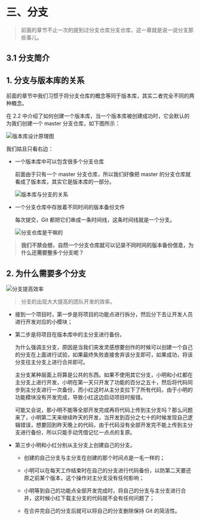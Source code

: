 # 三、分支

> 前面的章节不止一次的提到过分支仓库分支仓库，这一章就是说一说分支那些事儿。

## 3.1 分支简介

## 1. 分支与版本库的关系

前面的章节中我们习惯于将分支仓库的概念等同于版本库，其实二者完全不同的两种概念。

在 2.2 中介绍了如何创建一个版本库，当一个版本库被创建成功时，它会默认的为我们创建一个 master 分支仓库，如下图所示：

![版本库设计原理图](https://static.oschina.net/uploads/img/201707/04232417_VJG2.png "版本库设计原理图")

我们姑且只看右边：

- 一个版本库中可以包含很多个分支仓库

    前面由于只有一个 master 分支仓库，所以我们好像把 master 的分支仓库就看成了版本库，其实它是版本库的一部分。

    ![版本库与分支的关系](https://static.oschina.net/uploads/img/201707/05160119_2mMC.png "版本库与分支的关系")

- 一个分支仓库中存放着不同时间的版本备份文件

    每次提交，Git 都把它们串成一条时间线，这条时间线就是一个分支。

    ![分支仓库是干嘛的](https://static.oschina.net/uploads/img/201707/05160258_F1FS.png "分支仓库是干嘛的")

> **我们不禁会想，自然一个分支仓库就可以记录不同时间的版本备份信息，为什么还需要整多个分支呢？**

## 2. 为什么需要多个分支

![分支提高效率](https://static.oschina.net/uploads/img/201707/05162445_Ql94.png "分支提高效率")

> 分支的出现大大提高的团队开发的效率。

- 接到一个项目时，第一步是将项目的功能点进行拆分，然后分下去让开发人员进行开发对应的小模块；

- 第二步是将项目在版本库中的主分支进行备份。
 
    为什么强调主分支，原因是当我们突发灵感想要创作的时候可以创建一个自己的分支在上面进行试验，如果最终失败直接舍弃该分支即可，如果成功，将该分支往主分支上进行合并即可。

    主分支某种层面上将算是公共的东西。如果不使用其它分支，小明和小红都在主分支上进行开发，小明在第一天只开发了功能的百分之五十，然后将代码同步到主分支进行一次备份，而小红这时从主分支拉下了所有代码，由于小明的功能模块没有开发完成，导致小红这边启动项目时报错。
    
    可能又会说，那小明不能等全部开发完成再将代码上传到主分支吗？那么问题来了，小明第二天来继续昨天的开发，当开发到百分之七十的时候发现自己逻辑错误，想要回到昨天晚上的代码，由于代码没有全部开发完不能上传到主分支进行备份，所以只能手动凭借记忆一点点的复原。
    
- 第三步小明和小红分别从主分支上创建自己的分支。
        
    - 创建的自己分支与主分支在创建的那个时间点是一毛一样的；

    - 小明可以在每天工作结束时在自己的分支进行代码备份，以防第二天要还原之前某个版本，这个操作对主分支没有任何影响；
    
    - 小明等到自己的功能点全部开发完成时，将自己的分支与主分支进行合并，这时候小红下载主分支的代码就不会有任何问题了；
    
    - 在合并完自己的分支后就可以将自己的分支删除保持 Git 的简洁性。
    

    
    
